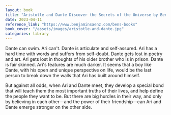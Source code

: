 ```yaml
---
layout: book
title: "Aristotle and Dante Discover the Secrets of the Universe by Benjamin Alire Sáenz"
date: 2023-04-11
reference_link: "https://www.benjaminsaenz.com/bens-books"
book_cover: "/assets/images/aristotle-and-dante.jpg"
categories: library
---
```


Dante can swim. Ari can't. Dante is articulate and self-assured. Ari has a hard time with words and suffers from self-doubt. Dante gets lost in poetry and art. Ari gets lost in thoughts of his older brother who is in prison. Dante is fair skinned. Ari's features are much darker. It seems that a boy like Dante, with his open and unique perspective on life, would be the last person to break down the walls that Ari has built around himself.

But against all odds, when Ari and Dante meet, they develop a special bond that will teach them the most important truths of their lives, and help define the people they want to be. But there are big hurdles in their way, and only by believing in each other―and the power of their friendship―can Ari and Dante emerge stronger on the other side.
